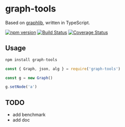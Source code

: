 # graph-tools

Based on [graphlib](https://github.com/dagrejs/graphlib), written in TypeScript.

[![npm version](https://badge.fury.io/js/graph-tools.svg)](https://badge.fury.io/js/graph-tools)
[![Build Status](https://travis-ci.org/zhanba/graph-lib.svg?branch=master)](https://travis-ci.org/zhanba/graph-lib)
[![Coverage Status](https://coveralls.io/repos/github/zhanba/graph-lib/badge.svg?branch=master)](https://coveralls.io/github/zhanba/graph-lib?branch=master)
## Usage

```bash
npm install graph-tools
```

```js
const { Graph, json, alg } = require('graph-tools')

const g = new Graph()

g.setNode('a')
```


## TODO

- add benchmark
- add doc